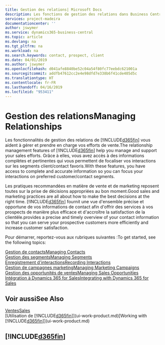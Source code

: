 ```yaml
---
title: Gestion des relations| Microsoft Docs
description: Les fonctions de gestion des relations dans Business Central prennent en charge vos efforts en matière de vente et vous permettent d'accéder à des informations sur les contacts et les prospects afin de pouvoir servir vos clients efficacement.
services: project-madeira
documentationcenter: ''
author: jswymer
ms.service: dynamics365-business-central
ms.topic: article
ms.devlang: na
ms.tgt_pltfrm: na
ms.workload: na
ms.search.keywords: contact, prospect, client
ms.date: 04/01/2019
ms.author: jswymer
ms.openlocfilehash: d041afe8840be52c04a54f80fc77eebdc621001a
ms.sourcegitcommit: addfb47612cc2e4e98dfd7e338b6f41cde405d5c
ms.translationtype: HT
ms.contentlocale: fr-FR
ms.lasthandoff: 04/16/2019
ms.locfileid: "953411"
---
```

# <a name="managing-relationships"></a><span data-ttu-id="20ccc-103">Gestion des relations</span><span class="sxs-lookup"><span data-stu-id="20ccc-103">Managing Relationships</span></span>
<span data-ttu-id="20ccc-104">Les fonctionnalités de gestion des relations de [!INCLUDE[d365fin](includes/d365fin_md.md)] vous aident à gérer et prendre en charge vos efforts de vente.</span><span class="sxs-lookup"><span data-stu-id="20ccc-104">The relationship management features of [!INCLUDE[d365fin](includes/d365fin_md.md)] help you manage and support your sales efforts.</span></span> <span data-ttu-id="20ccc-105">Grâce à elles, vous avez accès à des informations complètes et pertinentes qui vous permettent de focaliser vos interactions sur les segments client/contact favoris.</span><span class="sxs-lookup"><span data-stu-id="20ccc-105">With these features, you have access to complete and accurate information so you can focus your interactions on preferred customer/contact segments.</span></span>

<span data-ttu-id="20ccc-106">Les pratiques recommandées en matière de vente et de marketing reposent toutes sur la prise de décisions appropriées au bon moment.</span><span class="sxs-lookup"><span data-stu-id="20ccc-106">Good sales and marketing practices are all about how to make the best decisions at the right time.</span></span> [!INCLUDE[d365fin](includes/d365fin_md.md)] <span data-ttu-id="20ccc-107">fournit une vue d'ensemble précise et opportune de vos informations de contact afin d'offrir des services à vos prospects de manière plus efficace et d'accroître la satisfaction de la clientèle.</span><span class="sxs-lookup"><span data-stu-id="20ccc-107">provides a precise and timely overview of your contact information so that you can serve your prospective customers more efficiently and increase customer satisfaction.</span></span>

<span data-ttu-id="20ccc-108">Pour démarrer, reportez-vous aux rubriques suivantes :</span><span class="sxs-lookup"><span data-stu-id="20ccc-108">To get started, see the following topics:</span></span>

[<span data-ttu-id="20ccc-109">Gestion de contacts</span><span class="sxs-lookup"><span data-stu-id="20ccc-109">Managing Contacts</span></span>](marketing-contacts.md)  
[<span data-ttu-id="20ccc-110">Gestion des segments</span><span class="sxs-lookup"><span data-stu-id="20ccc-110">Managing Segments</span></span>](marketing-segments.md)  
[<span data-ttu-id="20ccc-111">Enregistrement d'interactions</span><span class="sxs-lookup"><span data-stu-id="20ccc-111">Recording Interactions</span></span>](marketing-interactions.md)  
[<span data-ttu-id="20ccc-112">Gestion de campagnes marketing</span><span class="sxs-lookup"><span data-stu-id="20ccc-112">Managing Marketing Campaigns</span></span>](marketing-campaigns.md)  
[<span data-ttu-id="20ccc-113">Gestion des opportunités de ventes</span><span class="sxs-lookup"><span data-stu-id="20ccc-113">Managing Sales Opportunities</span></span>](marketing-manage-sales-opportunities.md)  
[<span data-ttu-id="20ccc-114">Intégration à Dynamics 365 for Sales</span><span class="sxs-lookup"><span data-stu-id="20ccc-114">Integrating with Dynamics 365 for Sales</span></span>](marketing-integrate-dynamicscrm.md)

## <a name="see-also"></a><span data-ttu-id="20ccc-115">Voir aussi</span><span class="sxs-lookup"><span data-stu-id="20ccc-115">See Also</span></span>
[<span data-ttu-id="20ccc-116">Ventes</span><span class="sxs-lookup"><span data-stu-id="20ccc-116">Sales</span></span>](sales-manage-sales.md)  
<span data-ttu-id="20ccc-117">[Utilisation de [!INCLUDE[d365fin](includes/d365fin_md.md)]](ui-work-product.md)</span><span class="sxs-lookup"><span data-stu-id="20ccc-117">[Working with [!INCLUDE[d365fin](includes/d365fin_md.md)]](ui-work-product.md)</span></span>  

## [!INCLUDE[d365fin](includes/free_trial_md.md)]  
